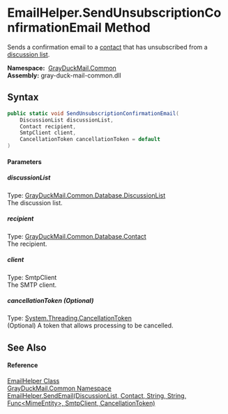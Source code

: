EmailHelper.SendUnsubscriptionConfirmationEmail Method
======================================================
Sends a confirmation email to a [contact][1] that has unsubscribed from a [discussion list][2].

  **Namespace:**  [GrayDuckMail.Common][3]  
  **Assembly:** gray-duck-mail-common.dll

Syntax
------

```csharp
public static void SendUnsubscriptionConfirmationEmail(
	DiscussionList discussionList,
	Contact recipient,
	SmtpClient client,
	CancellationToken cancellationToken = default
)
```

#### Parameters

##### *discussionList*
Type: [GrayDuckMail.Common.Database.DiscussionList][2]  
 The discussion list.

##### *recipient*
Type: [GrayDuckMail.Common.Database.Contact][1]  
 The recipient.

##### *client*
Type: SmtpClient  
 The SMTP client.

##### *cancellationToken* (Optional)
Type: [System.Threading.CancellationToken][4]  
 (Optional) A token that allows processing to be cancelled.


See Also
--------

#### Reference
[EmailHelper Class][5]  
[GrayDuckMail.Common Namespace][3]  
[EmailHelper.SendEmail(DiscussionList, Contact, String, String, Func&lt;MimeEntity>, SmtpClient, CancellationToken)][6]  

[1]: ../../GrayDuckMail.Common.Database/Contact/README.md
[2]: ../../GrayDuckMail.Common.Database/DiscussionList/README.md
[3]: ../README.md
[4]: https://docs.microsoft.com/dotnet/api/system.threading.cancellationtoken
[5]: README.md
[6]: SendEmail.md